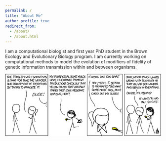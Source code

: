 ```yaml
---
permalink: /
title: "About Me"
author_profile: true
redirect_from: 
  - /about/
  - /about.html
---
```


I am a computational biologist and first year PhD student in the Brown Ecology and Evolutionary Biology program. I am currently working on computational methods to model the evolution of modifiers of fidelity of genetic information transmission within and between organisms.

<img src='/images/beauty.png'>


